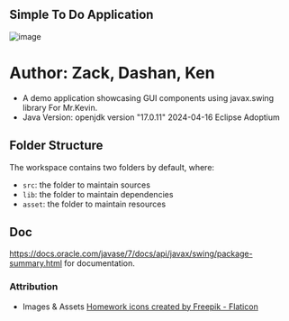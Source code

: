 ## Simple To Do Application

![image](https://github.com/KaruleanDEV/todolistapp/assets/19364280/15c9c98d-fce6-436a-bba8-9e5ebdb0d7f5)

# Author: Zack, Dashan, Ken 
 * A demo application showcasing GUI components using javax.swing library For Mr.Kevin.
 * Java Version: openjdk version "17.0.11" 2024-04-16 Eclipse Adoptium
 
## Folder Structure

The workspace contains two folders by default, where:

- `src`: the folder to maintain sources
- `lib`: the folder to maintain dependencies
- `asset`: the folder to maintain resources

## Doc
https://docs.oracle.com/javase/7/docs/api/javax/swing/package-summary.html for documentation. 

### Attribution
* Images & Assets
<a href="https://www.flaticon.com/free-icons/homework" title="homework icons">Homework icons created by Freepik - Flaticon</a>
